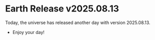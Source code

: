 # Earth Release v2025.08.13
Today, the universe has released another day with version 2025.08.13.
- Enjoy your day!
